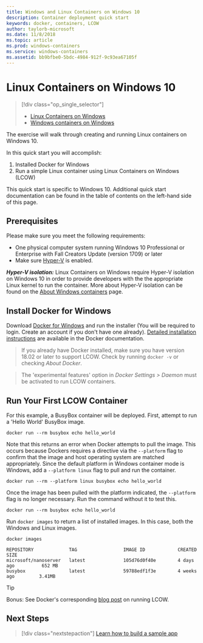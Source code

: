 ```yaml
---
title: Windows and Linux Containers on Windows 10
description: Container deployment quick start
keywords: docker, containers, LCOW
author: taylorb-microsoft
ms.date: 11/8/2018
ms.topic: article
ms.prod: windows-containers
ms.service: windows-containers
ms.assetid: bb9bfbe0-5bdc-4984-912f-9c93ea67105f
---
```


# Linux Containers on Windows 10

> [!div class="op_single_selector"]
> - [Linux Containers on Windows](quick-start-windows-10-linux.md)
> - [Windows containers on Windows](quick-start-windows-10.md)

The exercise will walk through creating and running Linux containers on Windows 10.

In this quick start you will accomplish:

1. Installed Docker for Windows
2. Run a simple Linux container using Linux Containers on Windows (LCOW)

This quick start is specific to Windows 10. Additional quick start documentation can be found in the table of contents on the left-hand side of this page.

## Prerequisites

Please make sure you meet the following requirements:
- One physical computer system running Windows 10 Professional or Enterprise with Fall Creators Update (version 1709) or later
- Make sure [Hyper-V](https://docs.microsoft.com/en-us/virtualization/hyper-v-on-windows/reference/hyper-v-requirements) is enabled.

***Hyper-V isolation:***
Linux Containers on Windows require Hyper-V isolation on Windows 10 in order to provide developers with the the appropriate Linux kernel to run the container. More about Hyper-V isolation can be found on the [About Windows containers](../about/index.md) page.

## Install Docker for Windows

Download [Docker for Windows](https://store.docker.com/editions/community/docker-ce-desktop-windows) and run the installer (You will be required to login. Create an account if you don't have one already). [Detailed installation instructions](https://docs.docker.com/docker-for-windows/install) are available in the Docker documentation.

> If you already have Docker installed, make sure you have version 18.02 or later to support LCOW. Check by running `docker -v` or checking *About Docker*.

> The 'experimental features' option in *Docker Settings > Daemon* must be activated to run LCOW containers.

## Run Your First LCOW Container

For this example, a BusyBox container will be deployed. First, attempt to run a 'Hello World' BusyBox image.

```console
docker run --rm busybox echo hello_world
```

Note that this returns an error when Docker attempts to pull the image. This occurs because Dockers requires a directive via the `--platform` flag to confirm that the image and host operating system are matched appropriately. Since the default platform in Windows container mode is Windows, add a `--platform linux` flag to pull and run the container.

```console
docker run --rm --platform linux busybox echo hello_world
```

Once the image has been pulled with the platform indicated, the `--platform` flag is no longer necessary. Run the command without it to test this.

```console
docker run --rm busybox echo hello_world
```

Run `docker images` to return a list of installed images. In this case, both the Windows and Linux images.

```console
docker images

REPOSITORY             TAG                 IMAGE ID            CREATED             SIZE
microsoft/nanoserver   latest              105d76d0f40e        4 days ago          652 MB
busybox                latest              59788edf1f3e        4 weeks ago         3.41MB
```

> [!TIP]
> Bonus: See Docker's corresponding [blog post](https://blog.docker.com/2018/02/docker-for-windows-18-02-with-windows-10-fall-creators-update/) on running LCOW.

## Next Steps

> [!div class="nextstepaction"]
> [Learn how to build a sample app](./building-sample-app.md)
